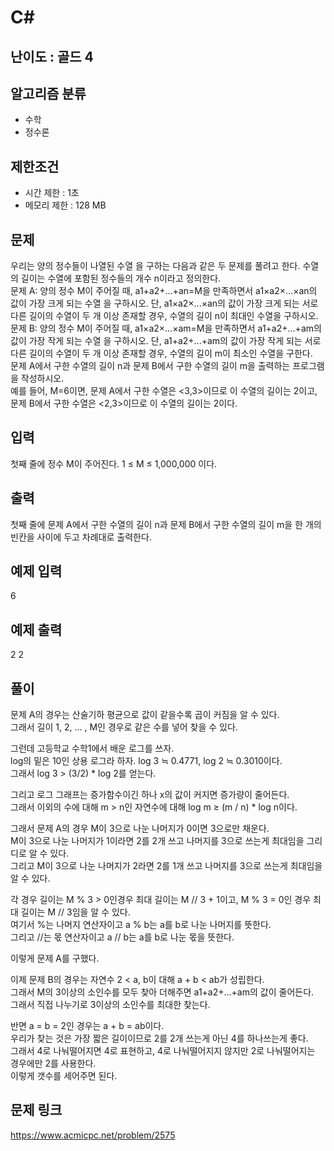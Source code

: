 # C#

## 난이도 : 골드 4

## 알고리즘 분류
  - 수학
  - 정수론

## 제한조건
  - 시간 제한 : 1초
  - 메모리 제한 : 128 MB

## 문제
우리는 양의 정수들이 나열된 수열 을 구하는 다음과 같은 두 문제를 풀려고 한다. 수열의 길이는 수열에 포함된 정수들의 개수 n이라고 정의한다.<br/>
문제 A: 양의 정수 M이 주어질 때, a1+a2+...+an=M을 만족하면서 a1×a2×...×an의 값이 가장 크게 되는 수열 을 구하시오. 단, a1×a2×...×an의 값이 가장 크게 되는 서로 다른 길이의 수열이 두 개 이상 존재할 경우, 수열의 길이 n이 최대인 수열을 구하시오.<br/>
문제 B: 양의 정수 M이 주어질 때, a1×a2×...×am=M을 만족하면서 a1+a2+...+am의 값이 가장 작게 되는 수열 을 구하시오. 단, a1+a2+...+am의 값이 가장 작게 되는 서로 다른 길이의 수열이 두 개 이상 존재할 경우, 수열의 길이 m이 최소인 수열을 구한다.<br/>
문제 A에서 구한 수열의 길이 n과 문제 B에서 구한 수열의 길이 m을 출력하는 프로그램을 작성하시오.<br/>
예를 들어, M=6이면, 문제 A에서 구한 수열은 <3,3>이므로 이 수열의 길이는 2이고, 문제 B에서 구한 수열은 <2,3>이므로 이 수열의 길이는 2이다.<br/>


## 입력
첫째 줄에 정수 M이 주어진다. 1 ≤ M ≤ 1,000,000 이다.<br/>


## 출력
첫째 줄에 문제 A에서 구한 수열의 길이 n과 문제 B에서 구한 수열의 길이 m을 한 개의 빈칸을 사이에 두고 차례대로 출력한다.<br/>


## 예제 입력
6<br/>


## 예제 출력
2 2<br/>


## 풀이
문제 A의 경우는 산술기하 평균으로 값이 같을수록 곱이 커짐을 알 수 있다.<br/>
그래서 길이 1, 2, ... , M인 경우로 같은 수를 넣어 찾을 수 있다.<br/>


그런데 고등학교 수학1에서 배운 로그를 쓰자.<br/>
log의 밑은 10인 상용 로그라 하자. log 3 ≒ 0.4771, log 2 ≒ 0.3010이다.<br/>
그래서 log 3 > (3/2) * log 2를 얻는다.<br/>


그리고 로그 그래프는 증가함수이긴 하나 x의 값이 커지면 증가량이 줄어든다.<br/>
그래서 이외의 수에 대해 m > n인 자연수에 대해 log m ≥ (m / n) * log n이다.<br/>


그래서 문제 A의 경우 M이 3으로 나눈 나머지가 0이면 3으로만 채운다.<br/>
M이 3으로 나눈 나머지가 1이라면 2를 2개 쓰고 나머지를 3으로 쓰는게 최대임을 그리디로 알 수 있다.<br/>
그리고 M이 3으로 나눈 나머지가 2라면 2를 1개 쓰고 나머지를 3으로 쓰는게 최대임을 알 수 있다.<br/>


각 경우 길이는 M % 3 > 0인경우 최대 길이는 M // 3 + 1이고, M % 3 = 0인 경우 최대 길이는 M // 3임을 알 수 있다.<br/>
여기서 %는 나머지 연산자이고 a % b는 a를 b로 나눈 나머지를 뜻한다.<br/>
그리고 //는 몫 연산자이고 a // b는 a를 b로 나눈 몫을 뜻한다.<br/>


이렇게 문제 A를 구했다.<br/>


이제 문제 B의 경우는 자연수 2 < a, b이 대해 a + b < ab가 성립한다.<br/>
그래서 M의 3이상의 소인수를 모두 찾아 더해주면 a1+a2+...+am의 값이 줄어든다.<br/>
그래서 직접 나누기로 3이상의 소인수를 최대한 찾는다.<br/>


반면 a = b = 2인 경우는 a + b = ab이다.<br/>
우리가 찾는 것은 가장 짧은 길이이므로 2를 2개 쓰는게 아닌 4를 하나쓰는게 좋다.<br/>
그래서 4로 나눠떨어지면 4로 표현하고, 4로 나눠떨어지지 않지만 2로 나눠떨어지는 경우에만 2를 사용한다.<br/>
이렇게 갯수를 세어주면 된다.<br/>


## 문제 링크
https://www.acmicpc.net/problem/2575